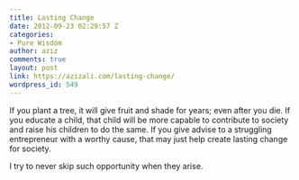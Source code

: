 ```yaml
---
title: Lasting Change
date: 2012-09-23 02:29:57 Z
categories:
- Pure Wisdom
author: aziz
comments: true
layout: post
link: https://azizali.com/lasting-change/
wordpress_id: 549
---
```


If you plant a tree, it will give fruit and shade for years; even after you die. If you educate a child, that child will be more capable to contribute to society and raise his children to do the same. If you give advise to a struggling entrepreneur with a worthy cause, that may just help create lasting change for society.

I try to never skip such opportunity when they arise.
